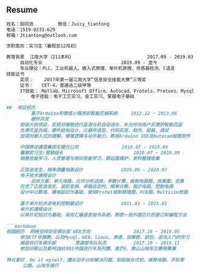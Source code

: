 ## Resume 
```markdown
姓名：田同进         微信：Juicy_tiantong
电话：1519-0233-629  
邮箱：Jtiantong@outlook.com

求职意向：实习生（暑假至12月初） 
```				
                                  	
	                                              	
```markdown		
教育背景  江南大学（211本科）                           2017.09 - 2019.03	
	 自动化专业 	                           2019.09 - 至今      	
 	 专业理论：PLC、工业机器人、嵌入式原理、单片机原理、传感器检测、C语言             	
技能证书			
	 奖项：	2017年第一届江南大学“信息安全技能大赛”三等奖	
	 证书：   CET-4，普通话二级甲等 	
	 IT技能： Matlab、Microsoft Office、Autocad、Protels、Protues、Mysql	
         电子技能：电子工艺实习、金工实习、掌握电子基础
	```
##  项目经历 		
         基于Arduino和微信小程序的智能花植系统	    2012.12 - 2013.06	
         硬件开发	
	 校级大创项目，实现对植物进行监测与的自动浇水、补光并向用户反馈的智能花盆	
	 负责花盆外观、硬件结构设计，元器件选型、代码实现，制作、组装、调试	
	 加深对嵌入式的理解，增强逻辑与动手能力，熟用Arduino IDE及Autocad绘图软件	
		
	 中国移动通信集团无锡分公司	              2018.07 - 2018.08	
	 暑期实习生/营销组长	                         2020.07 - 2020.09	
	 销售技能学习，人员管理与培训技能学习，群运营维护，资料整理收集	
		
	 正弦波发生、频率测量电路设计	             2020.06 - 2020.07	
	 电子技术课程设计	
         总体方案、单元电路、元件分析选择，参数计算，绘制电路图，效果图，仿真        
	 包含了正弦波发生、波形变换、单稳态定时、频率计数、指示电路、控制电路	
	 设计中以数电、模电知识为基础，使用Protel绘制原理图、PCB图，Multisim检验	
		
	 基于单片机步进电机控制器设计	             2021.03 - 2021.03	
	 单片机课程设计	
	 以单片机知识为基础，采用汇编语言指令系统，熟悉一些外围芯片的接口和编程方法	
	 
```markdown	
校园经历  网络空间安全俱乐部	WEB方向	             2017.10 - 2018.05	
	 参加CTF夺旗赛，以及Mysql、WEB、linux、渗透、加解密、抓包、逆向入门的学习	
	 骑迹自行车俱乐部       竞速部车队队员          2017.10 - 2018.11	
	 参加训练以及斯柯达HEROS中国自行车系列赛、麦芒6、黄山山地车比赛等赛事	
		
特长爱好  Do it myself，擅长动手分析解决问题，如组装台式机，维修电脑、手机等	
	  公路、山地车骑行	
```
